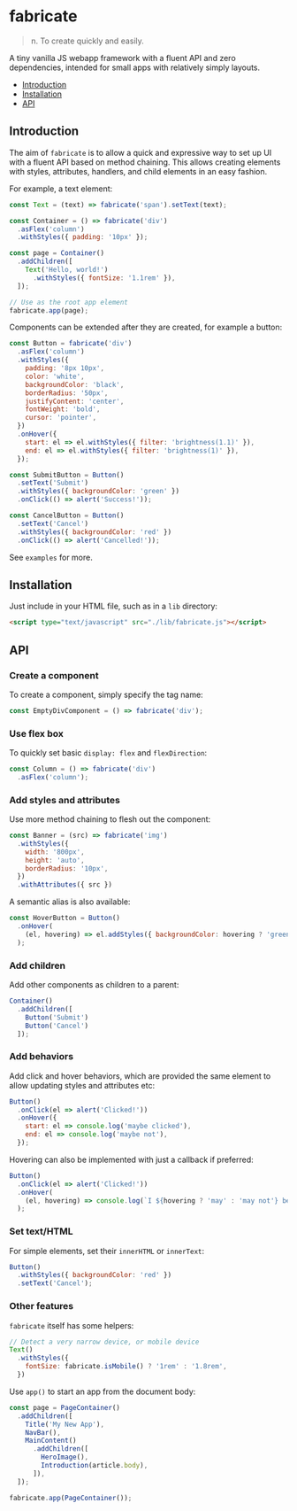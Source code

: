 # fabricate

> n. To create quickly and easily.

A tiny vanilla JS webapp framework with a fluent API and zero dependencies,
intended for small apps with relatively simply layouts.

- [Introduction](#introduction)
- [Installation](#installation)
- [API](#api)


## Introduction

The aim of `fabricate` is to allow a quick and expressive way to set up UI
with a fluent API based on method chaining. This allows creating elements with
styles, attributes, handlers, and child elements in an easy fashion.

For example, a text element:

```js
const Text = (text) => fabricate('span').setText(text);

const Container = () => fabricate('div')
  .asFlex('column')
  .withStyles({ padding: '10px' });

const page = Container()
  .addChildren([
    Text('Hello, world!')
      .withStyles({ fontSize: '1.1rem' }),
  ]);

// Use as the root app element
fabricate.app(page);
```

Components can be extended after they are created, for example a button:

```js
const Button = fabricate('div')
  .asFlex('column')
  .withStyles({
    padding: '8px 10px',
    color: 'white',
    backgroundColor: 'black',
    borderRadius: '50px',
    justifyContent: 'center',
    fontWeight: 'bold',
    cursor: 'pointer',
  })
  .onHover({
    start: el => el.withStyles({ filter: 'brightness(1.1)' }),
    end: el => el.withStyles({ filter: 'brightness(1)' }),
  });

const SubmitButton = Button()
  .setText('Submit')
  .withStyles({ backgroundColor: 'green' })
  .onClick(() => alert('Success!'));

const CancelButton = Button()
  .setText('Cancel')
  .withStyles({ backgroundColor: 'red' })
  .onClick(() => alert('Cancelled!'));
```

See `examples` for more.


## Installation

Just include in your HTML file, such as in a `lib` directory:

```html
<script type="text/javascript" src="./lib/fabricate.js"></script>
```

## API

### Create a component

To create a component, simply specify the tag name:

```js
const EmptyDivComponent = () => fabricate('div');
```

### Use flex box

To quickly set basic `display: flex` and `flexDirection`:

```js
const Column = () => fabricate('div')
  .asFlex('column');
```

### Add styles and attributes

Use more method chaining to flesh out the component:

```js
const Banner = (src) => fabricate('img')
  .withStyles({
    width: '800px',
    height: 'auto',
    borderRadius: '10px',
  })
  .withAttributes({ src })
```

A semantic alias is also available:

```js
const HoverButton = Button()
  .onHover(
    (el, hovering) => el.addStyles({ backgroundColor: hovering ? 'green' : 'grey' })
  );
```

### Add children

Add other components as children to a parent:

```js
Container()
  .addChildren([
    Button('Submit')
    Button('Cancel')
  ]);
```

### Add behaviors

Add click and hover behaviors, which are provided the same element to allow
updating styles and attributes etc:

```js
Button()
  .onClick(el => alert('Clicked!'))
  .onHover({
    start: el => console.log('maybe clicked'),
    end: el => console.log('maybe not'),
  });
```

Hovering can also be implemented with just a callback if preferred:

```js
Button()
  .onClick(el => alert('Clicked!'))
  .onHover(
    (el, hovering) => console.log(`I ${hovering ? 'may' : 'may not'} be of interest`)
  );
```

### Set text/HTML

For simple elements, set their `innerHTML` or `innerText`:

```js
Button()
  .withStyles({ backgroundColor: 'red' })
  .setText('Cancel');
```

### Other features

`fabricate` itself has some helpers:

```js
// Detect a very narrow device, or mobile device
Text()
  .withStyles({
    fontSize: fabricate.isMobile() ? '1rem' : '1.8rem',
  })
```

Use `app()` to start an app from the document body:

```js
const page = PageContainer()
  .addChildren([
    Title('My New App'),
    NavBar(),
    MainContent()
      .addChildren([
        HeroImage(),
        Introduction(article.body),
      ]),
  ]);

fabricate.app(PageContainer());
```
